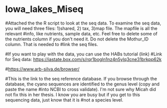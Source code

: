 # Iowa_lakes_Miseq
#Attached the the R script to look at the seq data. To examine the seq data, you will need three files: 1)shared, 2) tax, 3)map file. The mapfile is all the relevant #info, like nutrients, sample data, etc. Feel free to delete some of the nutrients column if you don't need it. Do not delete the Mothur_ID column. That is needed to #link the seq files.

#If you want to play with the data, you can use the HABs tutorial (link)
#Link for Seq data: https://iastate.box.com/s/rqr1bogln1nz4n5ylq3cne31brkpp62k


#https://www.arb-silva.de/browser/

#This is the link to the seq reference database. If you browse through the database, the cyano sequences are identified to the genus level (copy and paste the name #into NCBI to cross validate). I'm not sure why Micah did not fix this in her thesis. I know you are busy but if you get to this sequencing data, just know that it is #not a species level.
